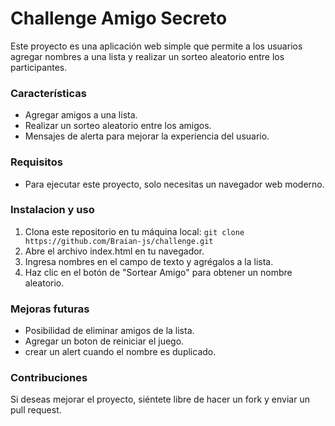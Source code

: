 # Challenge Amigo Secreto
 Este proyecto es una aplicación web simple que permite a los usuarios agregar nombres a una lista y realizar un sorteo aleatorio entre los participantes. 
###  Características
- Agregar amigos a una lista.
- Realizar un sorteo aleatorio entre los amigos.
- Mensajes de alerta para mejorar la experiencia del usuario.

### Requisitos 
- Para ejecutar este proyecto, solo necesitas un navegador web moderno.

### Instalacion y uso
1. Clona este repositorio en tu máquina local: `git clone https://github.com/Braian-js/challenge.git`
2. Abre el archivo index.html en tu navegador.
3. Ingresa nombres en el campo de texto y agrégalos a la lista.
4. Haz clic en el botón de "Sortear Amigo" para obtener un nombre aleatorio.

### Mejoras futuras
- Posibilidad de eliminar amigos de la lista.
- Agregar un boton de reiniciar el juego.
- crear un alert cuando el nombre es duplicado.

  
### Contribuciones
Si deseas mejorar el proyecto, siéntete libre de hacer un fork y enviar un pull request.
